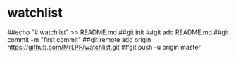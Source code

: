 # watchlist
##echo "# watchlist" >> README.md
##git init
##git add README.md
##git commit -m "first commit"
##git remote add origin https://github.com/MrLPF/watchlist.git
##git push -u origin master

